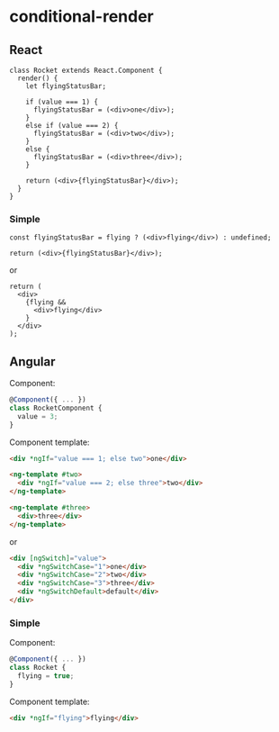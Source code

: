 # conditional-render

## React

```tsx
class Rocket extends React.Component {
  render() {
    let flyingStatusBar;

    if (value === 1) {
      flyingStatusBar = (<div>one</div>);
    }
    else if (value === 2) {
      flyingStatusBar = (<div>two</div>);
    }
    else {
      flyingStatusBar = (<div>three</div>);
    }

    return (<div>{flyingStatusBar}</div>);
  }
}
```

### Simple

```tsx
const flyingStatusBar = flying ? (<div>flying</div>) : undefined;

return (<div>{flyingStatusBar}</div>);
```

or

```tsx
return (
  <div>
    {flying &&
      <div>flying</div>
    }
  </div>
);
```

## Angular

Component:
```ts
@Component({ ... })
class RocketComponent {
  value = 3;
}
```

Component template:
```html
<div *ngIf="value === 1; else two">one</div>

<ng-template #two>
  <div *ngIf="value === 2; else three">two</div>
</ng-template>

<ng-template #three>
  <div>three</div>
</ng-template>
```

or

```html
<div [ngSwitch]="value">
  <div *ngSwitchCase="1">one</div>
  <div *ngSwitchCase="2">two</div>
  <div *ngSwitchCase="3">three</div>
  <div *ngSwitchDefault>default</div>
</div>

```

### Simple

Component:
```ts
@Component({ ... })
class Rocket {
  flying = true;
}
```

Component template:
```html
<div *ngIf="flying">flying</div>
```
